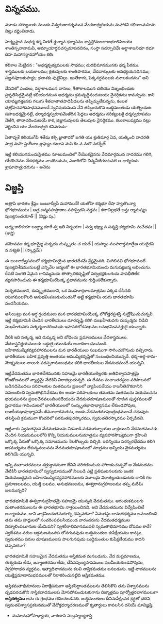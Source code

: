 # విన్నపము.
మూడు శతాబ్దులకు ముందు విశ్వగుణాదర్శమున వేంకటాధ్వరియను మహాకవి కలికాలమహిమ నిట్లు వర్ణించినాడు.

హర్మ్యస్థాన మధర్మ కర్మ వితతే ర్దుర్మాన ధర్మాసనం
శాస్త్రస్తోమలలాటభూలిపిలయః శాంతిస్సవానామపి,
ఆమ్నాయార్థవచస్సమాపనదినం, సంస్థా సదర్చావిధేః
అర్ధాశాజనిభూ రభూ దిహ మహానర్థావహోయం కలిః

కలికాల మెట్టిదన : "అధర్మకృత్యములకు సౌధము; దురభిమానమునకు ధర్మ పీఠము. శాస్త్రములకు లయకాలము; క్రతువులకు శాంతిపాఠము; వేదవాక్కులకు అనధ్యయనదినము; సజ్జనపూజకుహద్దు; ధనాశకు పుట్టినిల్లు. ఇంతేకాదు, పెక్కనర్ధములకు మూలకందము" అని

వేసవిలో ఎండలు, వర్షాకాలమున వానలు, శీతాకాలమున చలియు విజృంభించుట ప్రకృతిసిద్ధమైనట్లే కలియుగమున అధర్మము క్రమవృద్ధినందుటయు నైసర్గికము కావచ్చును. కాని యావజ్జగత్తునకు గలుగు శీతవాతాతపాదిపీడలను తప్పిమ్పలేకున్నను, కంబళ చత్రోపానహాదిసాధనములచే స్వవిషయమున నేని తప్పించుకొన బుద్ధిమంతుడు యత్నించుట సహజధర్మమైనట్లే, ధర్మాధర్మస్వరూపమెఱిగిన పెద్దలు అధర్మము నరికట్టుటకై ధర్మస్వరూపము నెఱిగి, తానాచరించుటయే కాక, జిజ్ఞాసువులకు తెలుపుట నైసర్గికము. కలుకాలుష్యము నట్లు వర్ణించిన యా వేంకటాధ్వరి కవివరుడు-

ఏతాదృశే కలియుగేపి శతేషు కశ్చి
జ్జాతాదరో జగతి యః శ్రుతిమార్గ ఏవ,
యత్కించి దాచరతి పాత్ర మసౌ స్తుతీనాం
శ్లాఘ్యం దురాప మపి కిం న మరౌ నరశ్చేత్

ఇట్టి కలియుగమందుసైతము నూఱుమందిలో నేయొకడైనను వేదమార్గమున నాదరము గలిగి, యేకొంచెము వేదధర్మము నాచరించును, ఎడారిలోని చిన్ననీటిగుంటవలె ఆ ధార్మికుడు శ్లాఘాపాత్రుడగును - అనెను

# విజ్జప్తి

అత్రాపి భారతం శ్రేష్ఠం జంబూద్వీపే మహామునే!
యతోహి కర్మభూ రేషా హ్యతొఽన్యా భోగభూమయః |
అత్ర జన్మసహస్రాణాం సహస్రైరపి సత్తమ |
కదాచిల్లభతే జన్తు ర్మానుష్యం పుణ్యసంచయాత్ || (విష్ణు పు.)

ఆద్య కాలికయా బుద్ధ్యా దూరే శ్వ ఇతి నిర్భయాః |
సర్వ భక్ష్యా న పశ్యన్తి కర్మభూమి మచేతపః || (శాన్తి)

నమోనమః కర్మ భూమ్యై సుకృతం దుష్కృతం చ యత్ |
యస్యాం ముహూర్తమాత్రేణ యుగైరపి న నశ్యతి || (స్కాన్దమ్)

ఈ జంబూద్వీపములో కర్మభూమియైన భారతదేశమే శ్రేష్ఠమైనది. మిగిలినవి భోగభూములే. పుణ్యవిశేషమునుబట్టి ఎన్నివేల జన్మలకో ఈ భారతభూమియందు మనుష్యజన్మ లభించును. రేపటి సంగతి ఏమైన గానిమ్మనుచు తాత్కాలికదృష్టితో సర్వభక్షకులగుచు పాపభీతిలేక వ్యవహరించుచు ఈ కర్మభూమియొక్క ప్రభావమును గుర్తింపలేకున్నారు.

సుకృతముకాని, దుష్కృతముకాని, ఒక ముహూర్తకాలమాత్రము ఎక్కడ చేసినది యుగములకొలది అనుభవింపబడుచుండునో అట్టి కర్మభూమి యగు భారతభూమి వందనీయము.

అనియిట్లు మన ఆర్ష గ్రంధములు మన భారతభూమియొక్క లోకోత్తరప్రశస్తి నుద్ఘోషించుచున్నవి. ఇట్టి కర్మభూమికి చెందిన భారతీయులు దూరదృష్టి కలిగి దుఃఖహేతువగు దుష్కర్మను విడిచి సుఖహేతువగు సత్కర్మనాచరించుచు ఇహపరలోకసుఖము లనుభవింపనర్హులై యున్నారు.

వీరికి ఇది సత్కర్మ, ఇది దుష్కర్మ అని బోధించు ప్రమాణములు వేదశాస్త్రములు. వేదశాస్త్రనిర్ణయములకు బద్ధులై యుండియే అనాదికాలమునుండి ఐహికాముష్మికవ్యవహారములను మన భారతీయులు సుఖముగా సాగించుకొనుచు వచ్చినారు. భారతీయుల ఐహిక ప్రవృత్తి అంతయు ఆముష్మికదృష్టితో  సంబంధించియున్నదే. ధర్మ-అర్థ-కామ-మోక్ష్మములు నాలుగు పరస్పరానుబంధము కలిగి భారతీయుల వేదమతమందే యున్నవి.

ఇట్టివేదమతము భారతదేశమునకు సహజమై భారతీయులెల్లరకు అతివిశ్వాసపాత్రమై కోణకోణములో వ్యాప్తమై నేటికినీ విరాజిల్లుతున్నది. ఈ దేశము మతాంతరస్థుల పరిపాలనలో బడినదిమొదలు పరిపాలకుల మతమును ప్రజలలో వ్యాపింపజేయు రాజనీతినొకదానిని నవలంబించి స్వమతాభినివేశము కల ఆయా పరిపాలకులు తమతమ మతమును నయమునను భయమునను ప్రజలచేనవలంబింపజేయుచు వేదమతదూషణములతో గూడిన పుస్తకములతో ప్రచారము గావించుటలో భారతీయులలో సంస్కృతభాషాభ్యాసము లేకుండపోవుట, రాజకీయభాషాభ్యాసమే జీవనాధారమగుట, అందు వేదమతదూషణగ్రంధములనే చదువుట తటస్థించి క్రమముగా కొందరిలో పరమతపురస్కారము, స్వమతతిరస్కారము ఏర్పడినవి.

ఇట్టివారు స్వమతమైన వేదమతమును విడనాడి పరమతచ్చాయల నాశ్రయించి వేదమతమునకు చెందిన నియమములలోని కొన్ని నియమములనుమాత్రము వ్యవహారసౌఖ్యముగా గ్రహించి ఒక్కొక్క పేరుతో ఒక్కొక్క సమాజమును నెలకొల్పుచు వచ్చిరి. ఇవన్నియు పరస్పరభేదము కలిగి ఐకమత్యము లేకున్నవయినను వేదమతదూషణములో మాత్రము అన్నియు నైకమత్యము కలిగియే యున్నవి.

ఇన్ని మతాంతరములు శత్రుశ్తానముగా దేనిని పరిగణించుచు పోరాడుచున్నవో ఆ వేదమతము నేటికినీ భారతభూమిలో స్వస్వరూపముతో నిలబడి ఎట్టి ప్రతిఘటనలకును జంకక నియమబద్ధమైన ఐహికాముష్మికవ్యవహారములకు మూలమై విరాజిల్లుచుండుటకు దానికి గల ప్రమాణబలము, యుక్తి బలము, అనుభవబలము, ఈశ్వరానుగ్రహబలము తప్ప మరేమి బలమున్నది?

భారతభూమికి ఈశ్వరానుగ్రహీతమై సహజమై యున్నది వేదమతము. ఆగంతుకములగు మతాంతరములును ఈ భారతభూమి నాశ్రయించినవి. అవి వేదమతమును విద్వేషించిటే అన్యాయము. దాని నాక్రమించుతనుగూర్చి చెప్పవలెనా? ఏమతస్థు లామతధర్మము లవలంబించి తమ తమ హద్దులలో సంచరింపవలసియుండ వారందరును వేదమతధర్మముల నిర్మూలింపబూనుట యేమిపని? స్వశరీరాభిమానమువలె స్వమతాభిమానము దోషము కాదే? స్వదేశము పరుల ఆక్రమణమునకు లోనగునపుడు బుద్ధిమంతుల కుపేక్షీయము కానట్లు, స్వమతము పరుల దూషణములకు పాలగునపుడు బుద్ధిమంతుల కుపేక్షణీయము కాదని చెప్పవలెనా?

భారతభూమికి సహజమైన వేదమతము ఆస్తికమత మనబడును. వేద మప్రమాణము, ఈశ్వరుడు లేడు, జన్మాంతరము లేదు, చేసినపుణ్యపాపములు ఫలమీయకుండపోవును, విగ్రహారాధన వ్యర్థము, ఇత్యాదివాదమును కలవి నాస్తికమతము లనబడును. ఇట్టి వాదములను యుక్తిప్రమాణానుభవములతో నిరాకరించునట్టిది ఆస్తికమతము.

ఆస్తికమతాభిమానులు నిరాక్షేపముగా ఆస్తికసిద్ధాంతములను తెలిసికొని తమ విశ్వాసమును దృఢపరచుకొని నాస్తికవాదములకు మోసపోకుండుటకుగాను దిఙ్మాత్రము పూర్వోత్తరభాగములుగా **ఆస్తికత్వము** అను ఈ గ్రంథము రచించబడినది. బుద్ధిమంతులు దీనినుపేక్షింపక శ్రద్ధతో చదివి స్వమతవిశ్వాసప్రకటనముతో వేదోక్తధర్మాచరణముతో కృతార్థులు కావలసిన దనియే మావిజ్ఞప్తి.


 - మమామహోపాధ్యాయ, వారణాసి సుబ్రహ్మణ్యశాస్త్రి.